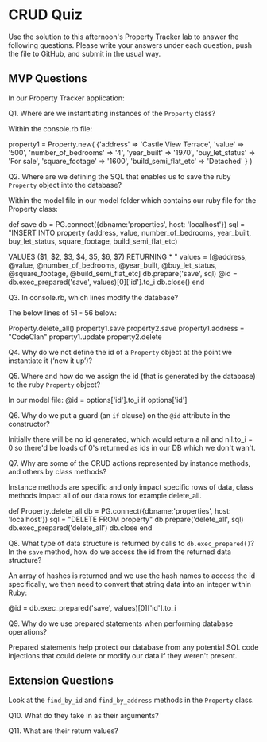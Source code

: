 # CRUD Quiz

Use the solution to this afternoon's Property Tracker lab to answer the following questions. Please write your answers under each question, push the file to GitHub, and submit in the usual way.

## MVP Questions

In our Property Tracker application:

Q1. Where are we instantiating instances of the `Property` class?

Within the console.rb file:

property1 = Property.new( {'address' => 'Castle View Terrace',
'value' => '500',
'number_of_bedrooms' => '4',
'year_built' => '1970',
'buy_let_status' => 'For sale',
'square_footage' => '1600',
'build_semi_flat_etc' => 'Detached'
} )

Q2. Where are we defining the SQL that enables us to save the ruby `Property` object into the database?

Within the model file in our model folder which contains our ruby file for the Property class:

def save
db = PG.connect({dbname:'properties', host: 'localhost'})
sql = "INSERT INTO property
(address,
  value,
  number_of_bedrooms,
  year_built,
  buy_let_status,
  square_footage,
  build_semi_flat_etc)

  VALUES
  ($1, $2, $3, $4, $5, $6, $7)
  RETURNING *
  "
  values = [@address, @value, @number_of_bedrooms, @year_built, @buy_let_status, @square_footage, @build_semi_flat_etc]
  db.prepare('save', sql)
  @id = db.exec_prepared('save', values)[0]['id'].to_i
  db.close()
  end

  Q3. In console.rb, which lines modify the database?

  The below lines of 51 - 56 below:

  Property.delete_all()
  property1.save
  property2.save
  property1.address = "CodeClan"
  property1.update
  property2.delete

  Q4. Why do we not define the id of a `Property` object at the point we instantiate it (‘new it up’)?

  Q5. Where and how do we assign the id (that is generated by the database) to the ruby `Property` object?

  In our model file:
  @id = options['id'].to_i if options['id']

  Q6. Why do we put a guard (an `if` clause) on the `@id` attribute in the constructor?

  Initially there will be no id generated, which would return a nil and nil.to_i = 0 so there'd be loads of 0's returned as ids in our DB which we don't wan't.

  Q7. Why are some of the CRUD actions represented by instance methods, and others by class methods?

  Instance methods are specific and only impact specific rows of data, class methods impact all of our data rows for example delete_all.

  def Property.delete_all
    db = PG.connect({dbname:'properties', host: 'localhost'})
    sql = "DELETE FROM property"
    db.prepare('delete_all', sql)
    db.exec_prepared('delete_all')
    db.close
  end

  Q8. What type of data structure is returned by calls to `db.exec_prepared()`? In the `save` method, how do we access the id from the returned data structure?

  An array of hashes is returned and we use the hash names to access the id specifically, we then need to convert that string data into an integer within Ruby:

  @id = db.exec_prepared('save', values)[0]['id'].to_i

  Q9. Why do we use prepared statements when performing database operations?

  Prepared statements help protect our database from any potential SQL code injections that could delete or modify our data if they weren't present.

  ## Extension Questions

  Look at the `find_by_id` and `find_by_address` methods in the `Property` class.

  Q10. What do they take in as their arguments?

  Q11. What are their return values?

